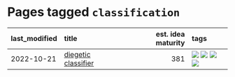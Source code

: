 # Pages tagged `classification`

|last_modified|title|est. idea maturity|tags
|:---|:---|---:|:---|
|2022-10-21|[diegetic classifier](../diegetic-classifier.md)|381|[![](https://img.shields.io/badge/tag-audio-b3194)](../tags/audio.md) [![](https://img.shields.io/badge/tag-classification-34720)](../tags/classification.md) [![](https://img.shields.io/badge/tag-experimental-1614f8)](../tags/experimental.md) [![](https://img.shields.io/badge/tag-text2audio-db71cb)](../tags/text2audio.md)|